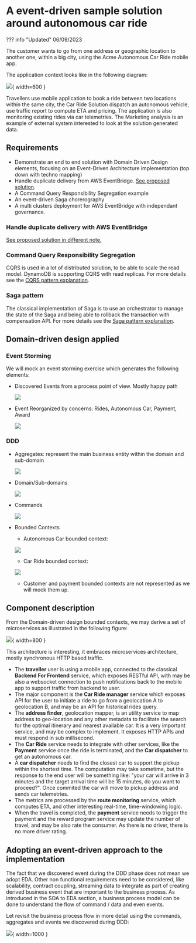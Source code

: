 # A event-driven sample solution around autonomous car ride

??? info "Updated"
    06/09/2023

The customer wants to go from one address or geographic location to another one, within a big city, using the Acme Autonomous Car Ride mobile app.

The application context looks like in the following diagram:

![](./diagrams/app-context.drawio.png){ width=600 }

Travellers use mobile application to book a ride between two locations within the same city, the Car Ride Solution dispatch an autonomous vehicle, use traffic report to compute ETA and pricing. The application is also monitoring existing rides via car telemetries. The Marketing analysis is an example of external system interested to look at the solution generated data. 

## Requirements

* Demonstrate an end to end solution with Domain Driven Design elements, focusing on an Event-Driven Architecture implementation (top down with techno mapping)
* Handle duplicate delivery from AWS EventBridge. [See proposed solution](./es-duplicate-evt.md).
* A Command Query Responsibility Segregation example
* An event-driven Saga chorerography
* A multi clusters deployment for AWS EventBridge with independant governance.

### Handle duplicate delivery with AWS EventBridge

[See proposed solution in different note.](./es-duplicate-evt.md)

### Command Query Responsibility Segregation 

CQRS is used in a lot of distributed solution, to be able to scale the read model. DynamoDB is supporting CQRS with read replicas. For more details see the [CQRS pattern explanation](../../patterns/cqrs/index.md).

### Saga pattern

The classical implementation of Saga is to use an orchestrator to manage the state of the Saga and being able to rollback the transaction with compensation API. For more details see the [Saga pattern explanation]().


## Domain-driven design applied

### Event Storming

We will mock an event storming exercise which generates the following elements:

* Discovered Events from a process point of view. Mostly happy path

    ![](./diagrams/events-ddd.drawio.png)

* Event Reorganized by concerns: Rides, Autonomous Car, Payment, Award

    ![](./diagrams/events-concern-ddd.drawio.png)

### DDD

* Aggregates: represent the main business entity within the domain and sub-domain

    ![](./diagrams/aggregate-ddd.drawio.png)

* Domain/Sub-domains

    ![](./diagrams/domain-ddd.drawio.png)

* Commands

    ![](./diagrams/command-ddd.drawio.png)

* Bounded Contexts 

    * Autonomous Car bounded context:

    ![](./diagrams/car-context.drawio.png)

    * Car Ride bounded context:

    ![](./diagrams/ride-context.drawio.png)

    * Customer and payment bounded contexts are not represented as we will mock them up.

## Component description

From the Domain-driven design bounded contexts, we may derive a set of microservices as illustrated in the following figure:

![](../../diagrams/classical-sync-arch.drawio.png){ width=800 }

This architecture is interesting, it embraces microservices architecture, mostly synchronous HTTP based traffic. 

* The **traveller** user is using a mobile app, connected to the classical **Backend For Frontend** service, which exposes RESTful API, with may be also a websocket connection to push notifications back to the mobile app to support traffic from backend to user.
* The major component is the **Car Ride manager** service which exposes API for the user to initiate a ride to go from a geolocation A to geolocation B, and may be an API for historical rides query.
* The **address finder**, geolocation mapper, is an utility service to map address to geo-location and any other metadata to facilitate the search for the optimal itinerary and nearest available car. It is a very important service, and may be complex to implement. It exposes HTTP APIs and must respond in sub millisecond.
* The **Car Ride** service needs to integrate with other services, like the **Payment** service once the ride is terminated, and the **Car dispatcher** to get an autonomous car.
* A **car dispatcher** needs to find the closest car to support the pickup within the shortest time. The computation may take sometime, but the response to the end user will be something like: "your car will arrive in 3 minutes and the target arrival time will be 15 minutes, do you want to proceed?". Once commited the car will move to pickup address and sends car telemetries. 
* The metrics are processed by the **route monitoring** service, which computes ETA, and other interesting real-time, time-windowing logic.
* When the travel is completed, the **payment** service needs to trigger the payment and the reward program service may update the number of travel, and may be also rate the consumer. As there is no driver, there is no more driver rating. 

## Adopting an event-driven approach to the implementation

The fact that we discovered event during the DDD phase does not mean we adopt EDA. Other non functional requirements need to be considered, like scalability, contract coupling, streaming data to integrate as part of creating derived business event that are important to the business process. As introduced in the SOA to EDA section, a business process model can be done to understand the flow of command / data and even events. 

Let revisit the business process flow in more detail using the commands, aggregates and events we discovered during DDD: 

![](./diagrams/bpm-flow.drawio.png){ width=1000 }

